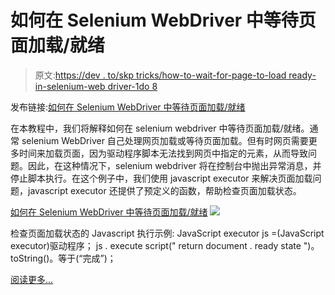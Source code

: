 # 如何在 Selenium WebDriver 中等待页面加载/就绪

> 原文:[https://dev . to/skp tricks/how-to-wait-for-page-to-load ready-in-selenium-web driver-1do 8](https://dev.to/skptricks/how-to-wait-for-page-to-loadready-in-selenium-webdriver-1do8)

发布链接:[如何在 Selenium WebDriver 中等待页面加载/就绪](https://www.skptricks.com/2018/09/how-to-wait-for-page-to-load-ready-in-selenium-webdriver.html)

在本教程中，我们将解释如何在 selenium webdriver 中等待页面加载/就绪。通常 selenium WebDriver 自己处理网页加载或等待页面加载。但有时网页需要更多时间来加载页面，因为驱动程序脚本无法找到网页中指定的元素，从而导致问题。因此，在这种情况下，selenium webdriver 将在控制台中抛出异常消息，并停止脚本执行。在这个例子中，我们使用 javascript executor 来解决页面加载问题，javascript executor 还提供了预定义的函数，帮助检查页面加载状态。

[如何在 Selenium WebDriver 中等待页面加载/就绪](https://www.skptricks.com/2018/09/how-to-wait-for-page-to-load-ready-in-selenium-webdriver.html)
[![](../Images/32080699c80a0074bda25c2979914433.png)](https://res.cloudinary.com/practicaldev/image/fetch/s--AD2lq4nL--/c_limit%2Cf_auto%2Cfl_progressive%2Cq_auto%2Cw_880/https://4.bp.blogspot.com/-FNbh5HjKNhs/W6YClJQzPeI/AAAAAAAAB5g/V5ixlkCN4HUBJOu2xgDLs2eyE2CAhRLHQCLcBGAs/s400/sel.png)

检查页面加载状态的 Javascript 执行示例:
JavaScript executor js =(JavaScript executor)驱动程序；
js . execute script(" return document . ready state ")。toString()。等于(“完成”)；

[阅读更多...](https://www.skptricks.com/2018/09/how-to-wait-for-page-to-load-ready-in-selenium-webdriver.html)